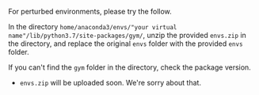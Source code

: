 For perturbed environments, please try the follow.

In the directory `home/anaconda3/envs/"your virtual name"/lib/python3.7/site-packages/gym/`,
unzip the provided `envs.zip` in the directory, and replace the original `envs` folder with the provided `envs` folder.

If you can't find the `gym` folder in the directory, check the package version.

* `envs.zip` will be uploaded soon. We're sorry about that.
